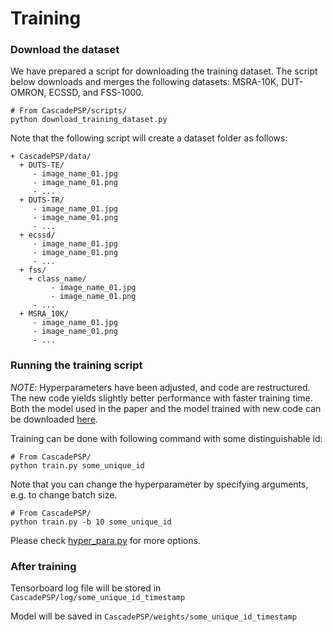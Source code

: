 # Training

### Download the dataset 

We have prepared a script for downloading the training dataset. 
The script below downloads and merges the following datasets: MSRA-10K, DUT-OMRON, ECSSD, and FSS-1000.
 
```
# From CascadePSP/scripts/
python download_training_dataset.py
```

Note that the following script will create a dataset folder as follows:
```
+ CascadePSP/data/
  + DUTS-TE/
     - image_name_01.jpg
     - image_name_01.png
     - ...
  + DUTS-TR/
     - image_name_01.jpg
     - image_name_01.png
     - ...
  + ecssd/
     - image_name_01.jpg
     - image_name_01.png
     - ...
  + fss/
    + class_name/
         - image_name_01.jpg
         - image_name_01.png
     - ...
  + MSRA_10K/
     - image_name_01.jpg
     - image_name_01.png
     - ...
```

### Running the training script

*NOTE*: Hyperparameters have been adjusted, and code are restructured. The new code yields slightly better performance with faster training time. Both the model used in the paper and the model trained with new code can be downloaded [here](models.md).

Training can be done with following command with some distinguishable id:

```
# From CascadePSP/
python train.py some_unique_id
```

Note that you can change the hyperparameter by specifying arguments, e.g. to change batch size.

```
# From CascadePSP/
python train.py -b 10 some_unique_id
```
Please check [hyper_para.py](../util/hyper_para.py) for more options.

### After training

Tensorboard log file will be stored in `CascadePSP/log/some_unique_id_timestamp`

Model will be saved in `CascadePSP/weights/some_unique_id_timestamp`